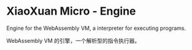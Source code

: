 # XiaoXuan Micro - Engine

Engine for the WebAssembly VM, a interpreter for executing programs.

WebAssembly VM 的引擎，一个解析型的指令执行器。
